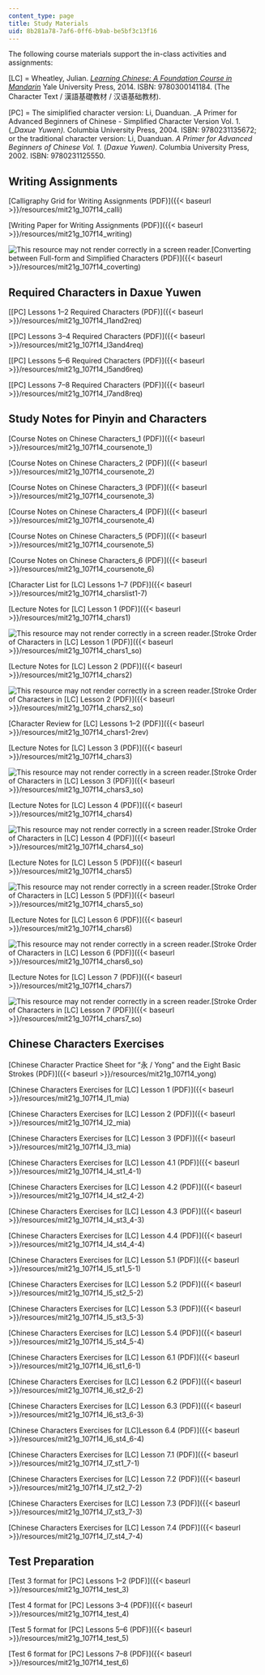 ```yaml
---
content_type: page
title: Study Materials
uid: 8b281a78-7af6-0ff6-b9ab-be5bf3c13f16
---
```


The following course materials support the in-class activities and assignments:

\[LC\] = Wheatley, Julian. [_Learning Chinese: A Foundation Course in Mandarin_](/resources/res-21g-003-learning-chinese-a-foundation-course-in-mandarin-spring-2011) Yale University Press, 2014. ISBN: 9780300141184. (The Character Text / 漢語基礎教材 / 汉语基础教材).

\[PC\] = The simiplified character version: Li, Duanduan. _A Primer for Advanced Beginners of Chinese - Simplified Character Version Vol. 1. (__Daxue Yuwen)._ Columbia University Press, 2004. ISBN: 9780231135672; or the traditional character version: Li, Duanduan. _A Primer for Advanced Beginners of Chinese Vol. 1._ (_Daxue Yuwen)_. Columbia University Press, 2002. ISBN: 9780231125550.

Writing Assignments
-------------------

[Calligraphy Grid for Writing Assignments (PDF)]({{< baseurl >}}/resources/mit21g_107f14_calli)

[Writing Paper for Writing Assignments (PDF)]({{< baseurl >}}/resources/mit21g_107f14_writing)

![This resource may not render correctly in a screen reader.](/images/inacessible.gif)[Converting between Full-form and Simplified Characters (PDF)]({{< baseurl >}}/resources/mit21g_107f14_coverting)

Required Characters in Daxue Yuwen
----------------------------------

[\[PC\] Lessons 1–2 Required Characters (PDF)]({{< baseurl >}}/resources/mit21g_107f14_l1and2req)

[\[PC\] Lessons 3–4 Required Characters (PDF)]({{< baseurl >}}/resources/mit21g_107f14_l3and4req)

[\[PC\] Lessons 5–6 Required Characters (PDF)]({{< baseurl >}}/resources/mit21g_107f14_l5and6req)

[\[PC\] Lessons 7–8 Required Characters (PDF)]({{< baseurl >}}/resources/mit21g_107f14_l7and8req)

Study Notes for Pinyin and Characters
-------------------------------------

[Course Notes on Chinese Characters\_1 (PDF)]({{< baseurl >}}/resources/mit21g_107f14_coursenote_1)

[Course Notes on Chinese Characters\_2 (PDF)]({{< baseurl >}}/resources/mit21g_107f14_coursenote_2)

[Course Notes on Chinese Characters\_3 (PDF)]({{< baseurl >}}/resources/mit21g_107f14_coursenote_3)

[Course Notes on Chinese Characters\_4 (PDF)]({{< baseurl >}}/resources/mit21g_107f14_coursenote_4)

[Course Notes on Chinese Characters\_5 (PDF)]({{< baseurl >}}/resources/mit21g_107f14_coursenote_5)

[Course Notes on Chinese Characters\_6 (PDF)]({{< baseurl >}}/resources/mit21g_107f14_coursenote_6)

[Character List for \[LC\] Lessons 1–7 (PDF)]({{< baseurl >}}/resources/mit21g_107f14_charslist1-7)

[Lecture Notes for \[LC\] Lesson 1 (PDF)]({{< baseurl >}}/resources/mit21g_107f14_chars1)

![This resource may not render correctly in a screen reader.](/images/inacessible.gif)[Stroke Order of Characters in \[LC\] Lesson 1 (PDF)]({{< baseurl >}}/resources/mit21g_107f14_chars1_so)

[Lecture Notes for \[LC\] Lesson 2 (PDF)]({{< baseurl >}}/resources/mit21g_107f14_chars2)

![This resource may not render correctly in a screen reader.](/images/inacessible.gif)[Stroke Order of Characters in \[LC\] Lesson 2 (PDF)]({{< baseurl >}}/resources/mit21g_107f14_chars2_so)

[Character Review for \[LC\] Lessons 1–2 (PDF)]({{< baseurl >}}/resources/mit21g_107f14_chars1-2rev)

[Lecture Notes for \[LC\] Lesson 3 (PDF)]({{< baseurl >}}/resources/mit21g_107f14_chars3)

![This resource may not render correctly in a screen reader.](/images/inacessible.gif)[Stroke Order of Characters in \[LC\] Lesson 3 (PDF)]({{< baseurl >}}/resources/mit21g_107f14_chars3_so)

[Lecture Notes for \[LC\] Lesson 4 (PDF)]({{< baseurl >}}/resources/mit21g_107f14_chars4)

![This resource may not render correctly in a screen reader.](/images/inacessible.gif)[Stroke Order of Characters in \[LC\] Lesson 4 (PDF)]({{< baseurl >}}/resources/mit21g_107f14_chars4_so)

[Lecture Notes for \[LC\] Lesson 5 (PDF)]({{< baseurl >}}/resources/mit21g_107f14_chars5)

![This resource may not render correctly in a screen reader.](/images/inacessible.gif)[Stroke Order of Characters in \[LC\] Lesson 5 (PDF)]({{< baseurl >}}/resources/mit21g_107f14_chars5_so)

[Lecture Notes for \[LC\] Lesson 6 (PDF)]({{< baseurl >}}/resources/mit21g_107f14_chars6)

![This resource may not render correctly in a screen reader.](/images/inacessible.gif)[Stroke Order of Characters in \[LC\] Lesson 6 (PDF)]({{< baseurl >}}/resources/mit21g_107f14_chars6_so)

[Lecture Notes for \[LC\] Lesson 7 (PDF)]({{< baseurl >}}/resources/mit21g_107f14_chars7)

![This resource may not render correctly in a screen reader.](/images/inacessible.gif)[Stroke Order of Characters in \[LC\] Lesson 7 (PDF)]({{< baseurl >}}/resources/mit21g_107f14_chars7_so)

Chinese Characters Exercises
----------------------------

[Chinese Character Practice Sheet for “永 / Yong” and the Eight Basic Strokes (PDF)]({{< baseurl >}}/resources/mit21g_107f14_yong)

[Chinese Characters Exercises for \[LC\] Lesson 1 (PDF)]({{< baseurl >}}/resources/mit21g_107f14_l1_mia)

[Chinese Characters Exercises for \[LC\] Lesson 2 (PDF)]({{< baseurl >}}/resources/mit21g_107f14_l2_mia)

[Chinese Characters Exercises for \[LC\] Lesson 3 (PDF)]({{< baseurl >}}/resources/mit21g_107f14_l3_mia)

[Chinese Characters Exercises for \[LC\] Lesson 4.1 (PDF)]({{< baseurl >}}/resources/mit21g_107f14_l4_st1_4-1)

[Chinese Characters Exercises for \[LC\] Lesson 4.2 (PDF)]({{< baseurl >}}/resources/mit21g_107f14_l4_st2_4-2)

[Chinese Characters Exercises for \[LC\] Lesson 4.3 (PDF)]({{< baseurl >}}/resources/mit21g_107f14_l4_st3_4-3)

[Chinese Characters Exercises for \[LC\] Lesson 4.4 (PDF)]({{< baseurl >}}/resources/mit21g_107f14_l4_st4_4-4)

[Chinese Characters Exercises for \[LC\] Lesson 5.1 (PDF)]({{< baseurl >}}/resources/mit21g_107f14_l5_st1_5-1)

[Chinese Characters Exercises for \[LC\] Lesson 5.2 (PDF)]({{< baseurl >}}/resources/mit21g_107f14_l5_st2_5-2)

[Chinese Characters Exercises for \[LC\] Lesson 5.3 (PDF)]({{< baseurl >}}/resources/mit21g_107f14_l5_st3_5-3)

[Chinese Characters Exercises for \[LC\] Lesson 5.4 (PDF)]({{< baseurl >}}/resources/mit21g_107f14_l5_st4_5-4)

[Chinese Characters Exercises for \[LC\] Lesson 6.1 (PDF)]({{< baseurl >}}/resources/mit21g_107f14_l6_st1_6-1)

[Chinese Characters Exercises for \[LC\] Lesson 6.2 (PDF)]({{< baseurl >}}/resources/mit21g_107f14_l6_st2_6-2)

[Chinese Characters Exercises for \[LC\] Lesson 6.3 (PDF)]({{< baseurl >}}/resources/mit21g_107f14_l6_st3_6-3)

[Chinese Characters Exercises for \[LC\]Lesson 6.4 (PDF)]({{< baseurl >}}/resources/mit21g_107f14_l6_st4_6-4)

[Chinese Characters Exercises for \[LC\] Lesson 7.1 (PDF)]({{< baseurl >}}/resources/mit21g_107f14_l7_st1_7-1)

[Chinese Characters Exercises for \[LC\] Lesson 7.2 (PDF)]({{< baseurl >}}/resources/mit21g_107f14_l7_st2_7-2)

[Chinese Characters Exercises for \[LC\] Lesson 7.3 (PDF)]({{< baseurl >}}/resources/mit21g_107f14_l7_st3_7-3)

[Chinese Characters Exercises for \[LC\] Lesson 7.4 (PDF)]({{< baseurl >}}/resources/mit21g_107f14_l7_st4_7-4)

Test Preparation
----------------

[Test 3 format for \[PC\] Lessons 1–2 (PDF)]({{< baseurl >}}/resources/mit21g_107f14_test_3)

[Test 4 format for \[PC\] Lessons 3–4 (PDF)]({{< baseurl >}}/resources/mit21g_107f14_test_4)

[Test 5 format for \[PC\] Lessons 5–6 (PDF)]({{< baseurl >}}/resources/mit21g_107f14_test_5)

[Test 6 format for \[PC\] Lessons 7–8 (PDF)]({{< baseurl >}}/resources/mit21g_107f14_test_6)